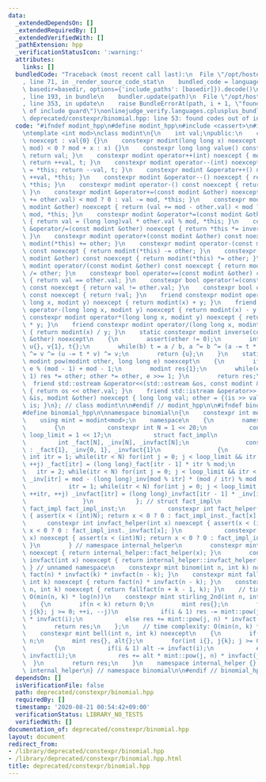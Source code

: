 ```yaml
---
data:
  _extendedDependsOn: []
  _extendedRequiredBy: []
  _extendedVerifiedWith: []
  _pathExtension: hpp
  _verificationStatusIcon: ':warning:'
  attributes:
    links: []
  bundledCode: "Traceback (most recent call last):\n  File \"/opt/hostedtoolcache/Python/3.9.0/x64/lib/python3.9/site-packages/onlinejudge_verify/documentation/build.py\"\
    , line 71, in _render_source_code_stat\n    bundled_code = language.bundle(stat.path,\
    \ basedir=basedir, options={'include_paths': [basedir]}).decode()\n  File \"/opt/hostedtoolcache/Python/3.9.0/x64/lib/python3.9/site-packages/onlinejudge_verify/languages/cplusplus.py\"\
    , line 193, in bundle\n    bundler.update(path)\n  File \"/opt/hostedtoolcache/Python/3.9.0/x64/lib/python3.9/site-packages/onlinejudge_verify/languages/cplusplus_bundle.py\"\
    , line 353, in update\n    raise BundleErrorAt(path, i + 1, \"found codes out\
    \ of include guard\")\nonlinejudge_verify.languages.cplusplus_bundle.BundleErrorAt:\
    \ deprecated/constexpr/binomial.hpp: line 53: found codes out of include guard\n"
  code: "#ifndef modint_hpp\n#define modint_hpp\n#include <cassert>\n#include <iostream>\n\
    \ntemplate <int mod>\nclass modint\n{\n    int val;\npublic:\n    constexpr modint()\
    \ noexcept : val{0} {}\n    constexpr modint(long long x) noexcept : val((x %=\
    \ mod) < 0 ? mod + x : x) {}\n    constexpr long long value() const noexcept {\
    \ return val; }\n    constexpr modint operator++(int) noexcept { modint t = *this;\
    \ return ++val, t; }\n    constexpr modint operator--(int) noexcept { modint t\
    \ = *this; return --val, t; }\n    constexpr modint &operator++() noexcept { return\
    \ ++val, *this; }\n    constexpr modint &operator--() noexcept { return --val,\
    \ *this; }\n    constexpr modint operator-() const noexcept { return modint(-val);\
    \ }\n    constexpr modint &operator+=(const modint &other) noexcept { return (val\
    \ += other.val) < mod ? 0 : val -= mod, *this; }\n    constexpr modint &operator-=(const\
    \ modint &other) noexcept { return (val += mod - other.val) < mod ? 0 : val -=\
    \ mod, *this; }\n    constexpr modint &operator*=(const modint &other) noexcept\
    \ { return val = (long long)val * other.val % mod, *this; }\n    constexpr modint\
    \ &operator/=(const modint &other) noexcept { return *this *= inverse(other);\
    \ }\n    constexpr modint operator+(const modint &other) const noexcept { return\
    \ modint(*this) += other; }\n    constexpr modint operator-(const modint &other)\
    \ const noexcept { return modint(*this) -= other; }\n    constexpr modint operator*(const\
    \ modint &other) const noexcept { return modint(*this) *= other; }\n    constexpr\
    \ modint operator/(const modint &other) const noexcept { return modint(*this)\
    \ /= other; }\n    constexpr bool operator==(const modint &other) const noexcept\
    \ { return val == other.val; }\n    constexpr bool operator!=(const modint &other)\
    \ const noexcept { return val != other.val; }\n    constexpr bool operator!()\
    \ const noexcept { return !val; }\n    friend constexpr modint operator+(long\
    \ long x, modint y) noexcept { return modint(x) + y; }\n    friend constexpr modint\
    \ operator-(long long x, modint y) noexcept { return modint(x) - y; }\n    friend\
    \ constexpr modint operator*(long long x, modint y) noexcept { return modint(x)\
    \ * y; }\n    friend constexpr modint operator/(long long x, modint y) noexcept\
    \ { return modint(x) / y; }\n    static constexpr modint inverse(const modint\
    \ &other) noexcept\n    {\n        assert(other != 0);\n        int a{mod}, b{other.val},\
    \ u{}, v{1}, t{};\n        while(b) t = a / b, a ^= b ^= (a -= t * b) ^= b, u\
    \ ^= v ^= (u -= t * v) ^= v;\n        return {u};\n    }\n    static constexpr\
    \ modint pow(modint other, long long e) noexcept\n    {\n        if(e < 0) e =\
    \ e % (mod - 1) + mod - 1;\n        modint res{1};\n        while(e) { if(e &\
    \ 1) res *= other; other *= other, e >>= 1; }\n        return res;\n    }\n  \
    \  friend std::ostream &operator<<(std::ostream &os, const modint &other) noexcept\
    \ { return os << other.val; }\n    friend std::istream &operator>>(std::istream\
    \ &is, modint &other) noexcept { long long val; other = {(is >> val, val)}; return\
    \ is; }\n}; // class modint\n\n#endif // modint_hpp\n\n#ifndef binomial_hpp\n\
    #define binomial_hpp\n\nnamespace binomial\n{\n    constexpr int mod = 1000000007;\n\
    \    using mint = modint<mod>;\n    namespace\n    {\n        namespace internal_helper\n\
    \        {\n            constexpr int N = 1 << 20;\n            constexpr int\
    \ loop_limit = 1 << 17;\n            struct fact_impl\n            {\n       \
    \         int _fact[N], _inv[N], _invfact[N];\n                constexpr fact_impl()\
    \ : _fact{1}, _inv{0, 1}, _invfact{1}\n                {\n                   \
    \ int itr = 1; while(itr < N) for(int j = 0; j < loop_limit && itr < N; ++itr,\
    \ ++j) _fact[itr] = (long long)_fact[itr - 1] * itr % mod;\n                 \
    \   itr = 2; while(itr < N) for(int j = 0; j < loop_limit && itr < N; ++itr, ++j)\
    \ _inv[itr] = mod - (long long)_inv[mod % itr] * (mod / itr) % mod;\n        \
    \            itr = 1; while(itr < N) for(int j = 0; j < loop_limit && itr < N;\
    \ ++itr, ++j) _invfact[itr] = (long long)_invfact[itr - 1] * _inv[itr] % mod;\n\
    \                }\n            }; // struct fact_impl\n            constexpr\
    \ fact_impl fact_impl_inst;\n            constexpr int fact_helper(int x) noexcept\
    \ { assert(x < (int)N); return x < 0 ? 0 : fact_impl_inst._fact[x]; }\n      \
    \      constexpr int invfact_helper(int x) noexcept { assert(x < (int)N); return\
    \ x < 0 ? 0 : fact_impl_inst._invfact[x]; }\n            constexpr int inv_helper(int\
    \ x) noexcept { assert(x < (int)N); return x < 0 ? 0 : fact_impl_inst._inv[x];\
    \ }\n        } // namespace internal_helper\n        constexpr mint fact(int x)\
    \ noexcept { return internal_helper::fact_helper(x); }\n        constexpr mint\
    \ invfact(int x) noexcept { return internal_helper::invfact_helper(x); }\n   \
    \ } // unnamed namespace\n    constexpr mint binom(int n, int k) noexcept { return\
    \ fact(n) * invfact(k) * invfact(n - k); }\n    constexpr mint fallfact(int n,\
    \ int k) noexcept { return fact(n) * invfact(n - k); }\n    constexpr mint risefact(int\
    \ n, int k) noexcept { return fallfact(n + k - 1, k); }\n    // time complexity:\
    \ O(min(n, k) * log(n))\n    constexpr mint stirling_2nd(int n, int k) noexcept\n\
    \    {\n        if(n < k) return 0;\n        mint res{};\n        for(int i{},\
    \ j{k}; j >= 0; ++i, --j)\n            if(i & 1) res -= mint::pow(j, n) * invfact(j)\
    \ * invfact(i);\n            else res += mint::pow(j, n) * invfact(j) * invfact(i);\n\
    \        return res;\n    };\n    // time complexity: O(min(n, k) * log(n))\n\
    \    constexpr mint bell(int n, int k) noexcept\n    {\n        if(n < k) k =\
    \ n;\n        mint res{}, alt{};\n        for(int i{}, j{k}; j >= 0; ++i, --j)\n\
    \        {\n            if(i & 1) alt -= invfact(i);\n            else alt +=\
    \ invfact(i);\n            res += alt * mint::pow(j, n) * invfact(j);\n      \
    \  }\n        return res;\n    }\n    namespace internal_helper {} // namespace\
    \ internal_helper\n} // namespace binomial\n\n#endif // binomial_hpp\n"
  dependsOn: []
  isVerificationFile: false
  path: deprecated/constexpr/binomial.hpp
  requiredBy: []
  timestamp: '2020-08-21 00:54:42+09:00'
  verificationStatus: LIBRARY_NO_TESTS
  verifiedWith: []
documentation_of: deprecated/constexpr/binomial.hpp
layout: document
redirect_from:
- /library/deprecated/constexpr/binomial.hpp
- /library/deprecated/constexpr/binomial.hpp.html
title: deprecated/constexpr/binomial.hpp
---
```

